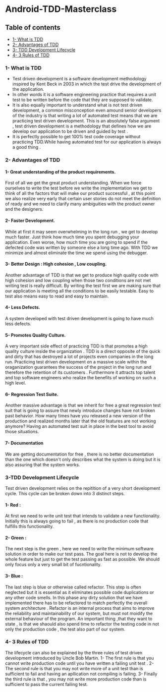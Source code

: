 # Android-TDD-Masterclass
## Table of contents
* [1- What is TDD](#1-What-is-TDD)
* [2- Advantages of TDD](#2-Advantages-of-TDD)
* [3- TDD Development Lifecycle](#3-TDD-Development-Lifecycle)
* [4- 3 Rules of TDD](#4-3-Rules-of-TDD)


### 1- What is TDD
* Test driven development is a software development methodology inspired by Kent Beck in 2003 in which the test drive the development of the application.
* In other words it is a software engineering practice that requires a unit test to be written before the code that they are supposed to validate.
* It is also equally important to understand what is not test driven development, a common misconception even amound senior developers of the industry is that writing a lot of automated test means that we are practicing test driven development. This is an absolutely false argument , test driven development is a methodology that defines how we are develop our application to be driven and guided by test .
* It is perfectly possible to get 100% test code coverage without practicing TDD.While having automated test for our application is always a good thing .

### 2- Advantages of TDD
#### 1- Great understanding of the product requirements.
First of all we get the great product understanding. When we force ourselves to write the test before we write the implementation we get to think of all the factors that will make our product successful , at this point we also realize very early that certain user stories do not meet the definition of ready and we need to clarify many ambiguities with the product owner and the designers.
#### 2- Faster Development.
While at first it may seem overwhelming in the long run , we get to develop much faster. Just think how much time you spent debugging your application.
Even worse, how much time you are going to spend if the defected code was written by someone else a long time ago. With TDD we minimize and almost eliminate the time we spend using the debugger.
#### 3- Better Design : High cohesion , Low coupling.
Another advantage of TDD is that we get to produce high quality code with high cohesion and low coupling when those two conditions are not met writing test is really difficult. By writing the test first we are making sure that our application is meeting all the conditions to be easily testable. Easy to test also means easy to read and easy to maintain.
#### 4- Less Defects.
A system developed with test driven development is going to have much less defects.
#### 5- Promotes Quality Culture.
A very important side effect of practicing TDD is that promotes a high quality culture inside the organization . TDD is a direct opposite of the quick and dirty that has destroyed a lot of projects even companies in the long run.
Practicing test driven development on a massive scale within the oraganization guarantees the success of the project in the long run and therefore the retention of its customers . Furthermore it attracts top talent and top software engineers who realize the benefits of working on such a high level.
#### 6- Regression Test Suite.
Another massive advantage is that we inherit for free a great regression test suit that is going to assure that newly introduce changes have not broken past behavior. How many times have you released a new version of the production and realized months later that the old features are not working anymore?
Having an automated test suit in place in the best tool to avoid those situations.
#### 7- Documentation
We are getting documentation for free , there is no better documentation than the one which doesn't only describes what the system is doing but it is also assuring that the system works. 

### 3-TDD Development Lifecycle
Test driven development relies on the repitition of a very short development cycle.
This cycle can be broken down into 3 distinct steps.
#### 1- Red :
At first we need to write unit test that intends to validate a new functionality.
Initially this is always going to fail , as there is no production code that fulfills this functionality.

#### 2- Green :
The next step is the green , here we need to write the minimum software solution in order to make our test pass.
The goal here is not to develop the whole feature but just to get the test passing as fast as possible.
We should only focus only a very small bit of fucntionality.

#### 3- Blue :
The last step is blue or otherwise called refactor.
This step is often neglected but it is essential as it eliminates possible code duplications or any other code smells. 
In this phase any dirty solution that we have implemented there has to be refactored to match perfectly the overall system architecture .
Refactor is an internal process that aims to improve the reliability and maintainability of our system, but must not moidify the external behaviour of the program.
An important thing ,that they want to state , is that we shaould also spend time to refactor the testing code in not only the production code , the test also part of our system.

### 4- 3 Rules of TDD 
The lifecycle can also be explained by the three rules of test driven development introduced by Uncle Bob Martin.
1- The first rule is that you cannot write production code until you have written a failing unit test .
2- The second rule is that you may not write more of a unit test than is sufficient to fail and having an apllication not compiling is failing.
3- Finally the third rule is that , you may not write more production code than is sufficient to pass the current failing test.


